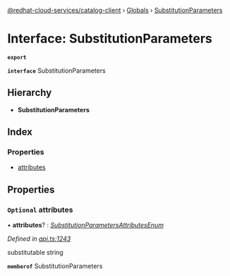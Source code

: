 [@redhat-cloud-services/catalog-client](../README.md) › [Globals](../globals.md) › [SubstitutionParameters](substitutionparameters.md)

# Interface: SubstitutionParameters

**`export`** 

**`interface`** SubstitutionParameters

## Hierarchy

* **SubstitutionParameters**

## Index

### Properties

* [attributes](substitutionparameters.md#optional-attributes)

## Properties

### `Optional` attributes

• **attributes**? : *[SubstitutionParametersAttributesEnum](../enums/substitutionparametersattributesenum.md)*

*Defined in [api.ts:1243](https://github.com/RedHatInsights/javascript-clients.gi/blob/master/packages/catalog/api.ts#L1243)*

substitutable string

**`memberof`** SubstitutionParameters
